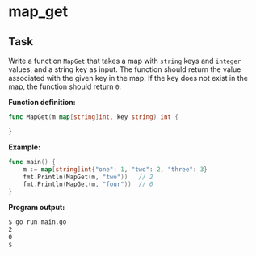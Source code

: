# map_get

## Task

Write a function `MapGet` that takes a map with `string` keys and `integer` values, and a string key as input. The function should return the value associated with the given key in the map. If the key does not exist in the map, the function should return `0`.

**Function definition:**

```go
func MapGet(m map[string]int, key string) int {

}
```

**Example:**

```go
func main() {
    m := map[string]int{"one": 1, "two": 2, "three": 3}
    fmt.Println(MapGet(m, "two"))   // 2
    fmt.Println(MapGet(m, "four"))  // 0
}
```

**Program output:**

```sh
$ go run main.go
2
0
$
```
